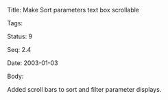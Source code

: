 Title:  Make Sort parameters text box scrollable

Tags:   

Status: 9

Seq:    2.4

Date:   2003-01-03

Body:

Added scroll bars to sort and filter parameter displays.

